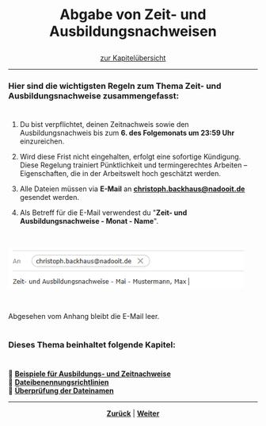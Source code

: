 # <p align="center">Abgabe von Zeit- und Ausbildungsnachweisen</p>

<p align="center">
<a href="#dieser-themen-abschnitt-beinhaltet-folgende-kapitel">zur Kapitelübersicht</a>
</p>

---

### Hier sind die wichtigsten Regeln zum Thema Zeit- und Ausbildungsnachweise zusammengefasst:

#

1. Du bist verpflichtet, deinen Zeitnachweis sowie den Ausbildungsnachweis bis zum **6. des Folgemonats um 23:59 Uhr** einzureichen.

2. Wird diese Frist nicht eingehalten, erfolgt eine sofortige Kündigung.
   Diese Regelung trainiert Pünktlichkeit und termingerechtes Arbeiten – Eigenschaften, die in der Arbeitswelt hoch geschätzt werden.

3. Alle Dateien müssen via **E-Mail** an [**christoph.backhaus@nadooit.de**](mailto:christoph.backhaus@nadooit.de) gesendet werden.

4. Als Betreff für die E-Mail verwendest du "**Zeit- und Ausbildungsnachweise - Monat - Name**".

<br>

![alt text](image-2.png)

<br> 

Abgesehen vom Anhang bleibt die E-Mail leer.

#

### Dieses Thema beinhaltet folgende Kapitel:

#

🔹 [**Beispiele für Ausbildungs- und Zeitnachweise**](/docs/01-organisation/02-zeit_und_ausbildungsnachweise/01-beispiele/README.md) </br>
🔹 [**Dateibenennungsrichtlinien**](/docs/01-organisation/02-zeit_und_ausbildungsnachweise/02-dateibenennung/README.md) </br>
🔹 [**Überprüfung der Dateinamen**](/docs/01-organisation/02-zeit_und_ausbildungsnachweise/03-ueberpruefung/README.md) </br>

---

<p align="center">
<a href="/docs/01-organisation/01-zeiterfassung/01-launchpad-guide/README.md"><strong>Zurück</strong></a> | <a href="/docs/01-organisation/02-zeit_und_ausbildungsnachweise/01-beispiele/README.md"><strong>Weiter</strong></a>
</p>
